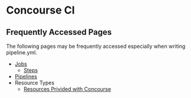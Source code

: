 # Concourse CI

## Frequently Accessed Pages

The following pages may be frequently accessed especially when writing pipeline.yml.

* [Jobs](https://concourse-ci.org/jobs.html)
    * [Steps](https://concourse-ci.org/steps.html)
* [Pipelines](https://concourse-ci.org/pipelines.html)
* Resource Types
    * [Resources Privided with Concourse](https://concourse-ci.org/included-resources.html)